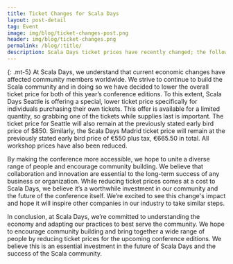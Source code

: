 ```yaml
---
title: Ticket Changes for Scala Days
layout: post-detail
tag: Event
image: img/blog/ticket-changes-post.png
header: img/blog/ticket-changes.png
permalink: /blog/:title/
description: Scala Days ticket prices have recently changed; the following will explain how and why the changes occurred.
---
```


{: .mt-5}
At Scala Days, we understand that current economic changes have affected community members worldwide. We strive to continue to build the Scala community and in doing so we have decided to lower the overall ticket price for both of this year’s conference editions. To this extent, Scala Days Seattle is offering a special, lower ticket price specifically for individuals purchasing their own tickets. This offer is available for a limited quantity, so grabbing one of the tickets while supplies last is important. The ticket price for Seattle will also remain at the previously stated early bird price of $850. Similarly, the Scala Days Madrid ticket price will remain at the previously stated early bird price of €550 plus tax, €665.50 in total. All workshop prices have also been reduced.

By making the conference more accessible, we hope to unite a diverse range of people and encourage community building. We believe that collaboration and innovation are essential to the long-term success of any business or organization. While reducing ticket prices comes at a cost to Scala Days, we believe it’s a worthwhile investment in our community and the future of the conference itself. We’re excited to see this change's impact and hope it will inspire other companies in our industry to take similar steps.

In conclusion, at Scala Days, we’re committed to understanding the economy and adapting our practices to best serve the community. We hope to encourage community building and bring together a wide range of people by reducing ticket prices for the upcoming conference editions. We believe this is an essential investment in the future of Scala Days and the success of the Scala community.

